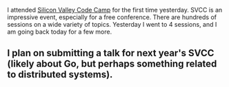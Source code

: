 I attended [Silicon Valley Code Camp](http://www.siliconvalley-codecamp.com/) for the first time yesterday. SVCC is an impressive event, especially for a free conference. There are hundreds of sessions on a wide variety of topics. Yesterday I went to 4 sessions, and I am going back today for a few more.  

I plan on submitting a talk for next year's SVCC (likely about Go, but perhaps something related to distributed systems).
-  




